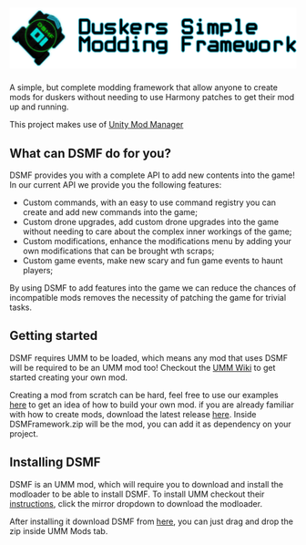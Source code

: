 # ![logo](banner.png)
A simple, but complete modding framework that allow anyone to create mods for duskers without needing to use Harmony patches to get their mod up and running.

This project makes use of [Unity Mod Manager](https://github.com/newman55/unity-mod-manager)

## What can DSMF do for you?
DSMF provides you with a complete API to add new contents into the game! In our current API we provide you the following features:
- Custom commands, with an easy to use command registry you can create and add new commands into the game;
- Custom drone upgrades, add custom drone upgrades into the game without needing to care about the complex inner workings of the game;
- Custom modifications, enhance the modifications menu by adding your own modifications that can be brought wth scraps;
- Custom game events, make new scary and fun game events to haunt players;

By using DSMF to add features into the game we can reduce the chances of incompatible mods removes the necessity of patching the game for trivial tasks.
## Getting started
DSMF requires UMM to be loaded, which means any mod that uses DSMF will be required to be an UMM mod too! Checkout the [UMM Wiki](https://wiki.nexusmods.com/index.php/How_to_create_mod_for_unity_game#Loading_custom_textures_or_predefined_assets.) to get started creating your own mod.


Creating a mod from scratch can be hard, feel free to use our examples [here](https://github.com/juanmuscaria/DSMFramework/tree/rewrite/Examples) to get an idea of how to build your own mod.
if you are already familiar with how to create mods, download the latest release [here](https://github.com/juanmuscaria/DSMFramework/releases). Inside DSMFramework.zip will be the mod, you can add it as dependency on your project.

## Installing DSMF
DSMF is an UMM mod, which will require you to download and install the modloader to be able to install DSMF. To install UMM checkout their [instructions](https://www.nexusmods.com/site/mods/21), click the mirror dropdown to download the modloader.

After installing it download DSMF from [here](https://github.com/juanmuscaria/DSMFramework/releases), you can just drag and drop the zip inside UMM Mods tab.
